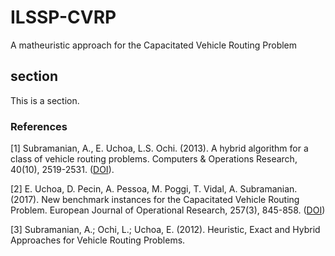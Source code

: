 # ILSSP-CVRP
A matheuristic approach for the Capacitated Vehicle Routing Problem

## section
This is a section.

### References

[1] Subramanian, A., E. Uchoa, L.S. Ochi. (2013).
A hybrid algorithm for a class of vehicle routing problems. Computers & Operations Research, 40(10), 2519-2531. ([DOI](https://doi.org/10.1016/j.cor.2013.01.013)).

[2] E. Uchoa, D. Pecin, A. Pessoa, M. Poggi, T. Vidal, A. Subramanian. (2017). New benchmark instances for the Capacitated Vehicle Routing Problem. European Journal of Operational Research, 257(3), 845-858. ([DOI](https://doi.org/10.1016/j.ejor.2016.08.012))

[3] Subramanian, A.; Ochi, L.; Uchoa, E. (2012). Heuristic, Exact and Hybrid Approaches for Vehicle Routing Problems. 
